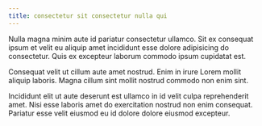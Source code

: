 ```yaml
---
title: consectetur sit consectetur nulla qui
---
```


Nulla magna minim aute id pariatur consectetur ullamco. Sit ex consequat ipsum et velit eu aliquip amet incididunt esse dolore adipisicing do consectetur. Quis ex excepteur laborum commodo ipsum cupidatat est.

Consequat velit ut cillum aute amet nostrud. Enim in irure Lorem mollit aliquip laboris. Magna cillum sint mollit nostrud commodo non enim sint.

Incididunt elit ut aute deserunt est ullamco in id velit culpa reprehenderit amet. Nisi esse laboris amet do exercitation nostrud non enim consequat. Pariatur esse velit eiusmod eu id dolore dolore eiusmod excepteur.